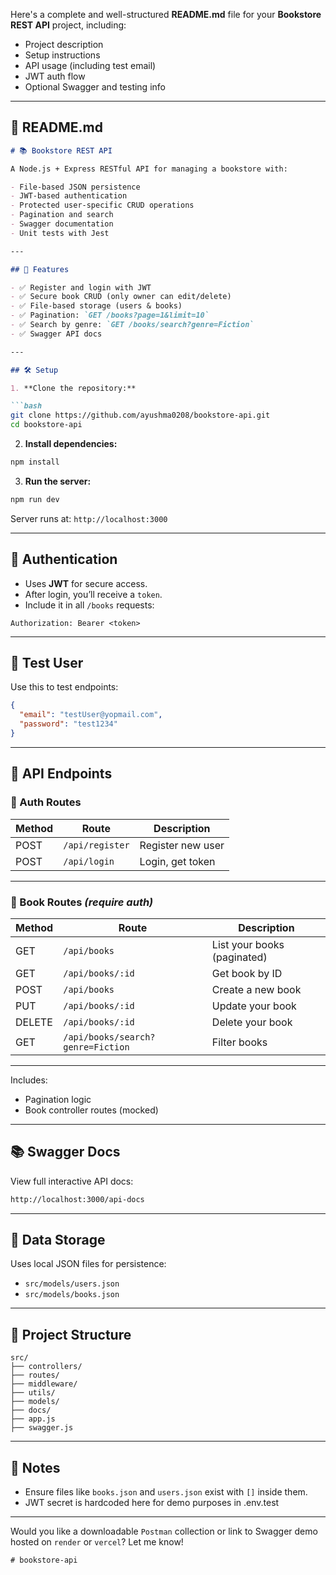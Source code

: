 Here's a complete and well-structured **README.md** file for your **Bookstore REST API** project, including:

* Project description
* Setup instructions
* API usage (including test email)
* JWT auth flow
* Optional Swagger and testing info

---

## 📄 README.md

````markdown
# 📚 Bookstore REST API

A Node.js + Express RESTful API for managing a bookstore with:

- File-based JSON persistence
- JWT-based authentication
- Protected user-specific CRUD operations
- Pagination and search
- Swagger documentation
- Unit tests with Jest

---

## 🚀 Features

- ✅ Register and login with JWT
- ✅ Secure book CRUD (only owner can edit/delete)
- ✅ File-based storage (users & books)
- ✅ Pagination: `GET /books?page=1&limit=10`
- ✅ Search by genre: `GET /books/search?genre=Fiction`
- ✅ Swagger API docs

---

## 🛠️ Setup

1. **Clone the repository:**

```bash
git clone https://github.com/ayushma0208/bookstore-api.git
cd bookstore-api
````

2. **Install dependencies:**

```bash
npm install
```

3. **Run the server:**

```bash
npm run dev
```

Server runs at: `http://localhost:3000`

---

## 🔐 Authentication

* Uses **JWT** for secure access.
* After login, you’ll receive a `token`.
* Include it in all `/books` requests:

```
Authorization: Bearer <token>
```

---

## 🧪 Test User

Use this to test endpoints:

```json
{
  "email": "testUser@yopmail.com",
  "password": "test1234"
}
```

---

## 🧾 API Endpoints

### 📌 Auth Routes

| Method | Route           | Description       |
| ------ | --------------- | ----------------- |
| POST   | `/api/register` | Register new user |
| POST   | `/api/login`    | Login, get token  |

---

### 📘 Book Routes *(require auth)*

| Method | Route                             | Description                 |
| ------ | --------------------------------- | --------------------------- |
| GET    | `/api/books`                      | List your books (paginated) |
| GET    | `/api/books/:id`                  | Get book by ID              |
| POST   | `/api/books`                      | Create a new book           |
| PUT    | `/api/books/:id`                  | Update your book            |
| DELETE | `/api/books/:id`                  | Delete your book            |
| GET    | `/api/books/search?genre=Fiction` | Filter books                |

---

Includes:

* Pagination logic
* Book controller routes (mocked)

---

## 📚 Swagger Docs

View full interactive API docs:

```bash
http://localhost:3000/api-docs
```

---

## 📂 Data Storage

Uses local JSON files for persistence:

* `src/models/users.json`
* `src/models/books.json`

---

## 📄 Project Structure

```
src/
├── controllers/
├── routes/
├── middleware/
├── utils/
├── models/
├── docs/
├── app.js
├── swagger.js
```

---

## 📌 Notes

* Ensure files like `books.json` and `users.json` exist with `[]` inside them.
* JWT secret is hardcoded here for demo purposes in .env.test 

---

Would you like a downloadable `Postman` collection or link to Swagger demo hosted on `render` or `vercel`? Let me know!
```
# bookstore-api
